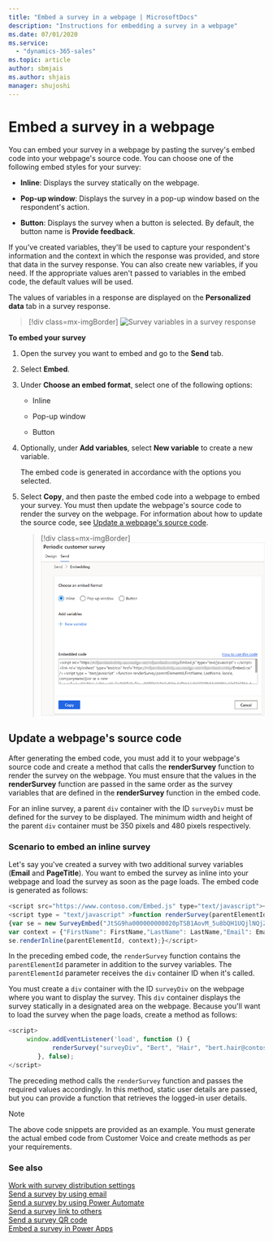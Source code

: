```yaml
---
title: "Embed a survey in a webpage | MicrosoftDocs"
description: "Instructions for embedding a survey in a webpage"
ms.date: 07/01/2020
ms.service:
  - "dynamics-365-sales"
ms.topic: article
author: sbmjais
ms.author: shjais
manager: shujoshi
---
```


# Embed a survey in a webpage

You can embed your survey in a webpage by pasting the survey's embed code into your webpage's source code. You can choose one of the following embed styles for your survey:

- **Inline**: Displays the survey statically on the webpage.

- **Pop-up window**: Displays the survey in a pop-up window based on the respondent's action.

- **Button**: Displays the survey when a button is selected. By default, the button name is **Provide feedback**.

If you've created variables, they'll be used to capture your respondent's information and the context in which the response was provided, and store that data in the survey response. You can also create new variables, if you need. If the appropriate values aren't passed to variables in the embed code, the default values will be used.

The values of variables in a response are displayed on the **Personalized data** tab in a survey response.

> [!div class=mx-imgBorder]
> ![Survey variables in a survey response](media/survey-response-context-param.png "Survey variables in a survey response")

**To embed your survey**

1.  Open the survey you want to embed and go to the **Send** tab.

2.  Select **Embed**.

3.  Under **Choose an embed format**, select one of the following options:

    -   Inline

    -   Pop-up window

    -   Button

4.  Optionally, under **Add variables**, select **New variable** to create a new variable.

    The embed code is generated in accordance with the options you selected.

5.  Select **Copy**, and then paste the embed code into a webpage to embed your survey. You must then update the webpage's source code to render the survey on the webpage. For information about how to update the source code, see [Update a webpage's source code](#update-a-webpages-source-code).  

    > [!div class=mx-imgBorder]
    > ![embed a survey in a webpage](media/survey-embed.png "Embed a survey in a webpage")  

## Update a webpage's source code

After generating the embed code, you must add it to your webpage's source code and create a method that calls the **renderSurvey** function to render the survey on the webpage. You must ensure that the values in the **renderSurvey** function are passed in the same order as the survey variables that are defined in the **renderSurvey** function in the embed code.

For an inline survey, a parent `div` container with the ID `surveyDiv` must be defined for the survey to be displayed. The minimum width and height of the parent `div` container must be 350 pixels and 480 pixels respectively.

### Scenario to embed an inline survey

Let's say you've created a survey with two additional survey variables (**Email** and **PageTitle**). You want to embed the survey as inline into your webpage and load the survey as soon as the page loads. The embed code is generated as follows:

```JavaScript
<script src="https://www.contoso.com/Embed.js" type="text/javascript"></script><link rel="stylesheet" type="text/css" href="https://www.contoso.com/Embed.css" />
<script type = "text/javascript" >function renderSurvey(parentElementId, FirstName, LastName, Email, PageTitle)
{var se = new SurveyEmbed("JtSG9ha000000000020pTSB1AovM_5u8bQH1UQjlNQjZRWV0000000000","https://www.contoso.com/");
var context = {"FirstName": FirstName,"LastName": LastName,"Email": Email,"PageTitle": PageTitle,};
se.renderInline(parentElementId, context);}</script>
```

In the preceding embed code, the `renderSurvey` function contains the `parentElementId` parameter in addition to the survey variables. The `parentElementId` parameter receives the `div` container ID when it's called.

You must create a `div` container with the ID `surveyDiv` on the webpage where you want to display the survey. This `div` container displays the survey statically in a designated area on the webpage. Because you'll want to load the survey when the page loads, create a method as follows:

```JavaScript
<script>
	 window.addEventListener('load', function () {
            renderSurvey("surveyDiv", "Bert", "Hair", "bert.hair@contoso.com", "Product Overview");
        }, false);
</script>
```

The preceding method calls the `renderSurvey` function and passes the required values accordingly. In this method, static user details are passed, but you can provide a function that retrieves the logged-in user details.

> [!NOTE]
> The above code snippets are provided as an example. You must generate the actual embed code from Customer Voice and create methods as per your requirements.

### See also

[Work with survey distribution settings](distribution-settings.md)<br>
[Send a survey by using email](send-survey-email.md)<br>
[Send a survey by using Power Automate](send-survey-flow.md)<br>
[Send a survey link to others](send-survey-link.md)<br>
[Send a survey QR code](send-survey-qrcode.md)<br>
[Embed a survey in Power Apps](embed-survey-powerapps.md)
